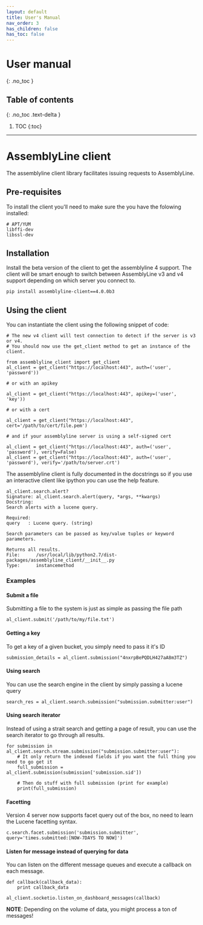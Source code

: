 ```yaml
---
layout: default
title: User's Manual
nav_order: 3
has_children: false
has_toc: false
---
```


# User manual
{: .no_toc }


## Table of contents
{: .no_toc .text-delta }

1. TOC
{:toc}

---

# AssemblyLine client
The assemblyline client library facilitates issuing requests to AssemblyLine.

## Pre-requisites

To install the client you'll need to make sure the you have the folowing installed:

    # APT/YUM
    libffi-dev
    libssl-dev
    
## Installation

Install the beta version of the client to get the assemblyline 4 support. The client will be smart enough to switch between AssemblyLine v3 and v4 support depending on which server you connect to.

    pip install assemblyline-client==4.0.0b3

## Using the client

You can instantiate the client using the following snippet of code:

    # The new v4 client will test connection to detect if the server is v3 or v4. 
    # You should now use the get_client method to get an instance of the client.
    
    from assemblyline_client import get_client
    al_client = get_client("https://localhost:443", auth=('user', 'password'))
    
    # or with an apikey
    
    al_client = get_client("https://localhost:443", apikey=('user', 'key'))
    
    # or with a cert 
    
    al_client = get_client("https://localhost:443", cert='/path/to/cert/file.pem')

    # and if your assemblyline server is using a self-signed cert

    al_client = get_client("https://localhost:443", auth=('user', 'password'), verify=False)
    al_client = get_client("https://localhost:443", auth=('user', 'password'), verify='/path/to/server.crt')

The assemblyline client is fully documented in the docstrings so if you use an interactive client like ipython you can use the help feature.

    al_client.search.alert?
    Signature: al_client.search.alert(query, *args, **kwargs)
    Docstring:
    Search alerts with a lucene query.

    Required:
    query   : Lucene query. (string)

    Search parameters can be passed as key/value tuples or keyword parameters.

    Returns all results.
    File:      /usr/local/lib/python2.7/dist-packages/assemblyline_client/__init__.py
    Type:      instancemethod

### Examples

#### Submit a file

Submitting a file to the system is just as simple as passing the file path

    al_client.submit('/path/to/my/file.txt')

#### Getting a key

To get a key of a given bucket, you simply need to pass it it's ID

    submission_details = al_client.submission("4nxrpBePQDLH427aA8m3TZ")

#### Using search

You can use the search engine in the client by simply passing a lucene query

    search_res = al_client.search.submission("submission.submitter:user")

#### Using search iterator

Instead of using a strait search and getting a page of result, you can use the search iterator to go through all results.

    for submission in al_client.search.stream.submission("submission.submitter:user"):
        # It only return the indexed fields if you want the full thing you need to go get it
        full_submission = al_client.submission(submission['submission.sid'])

        # Then do stuff with full submission (print for example)
        print(full_submission)

#### Facetting

Version 4 server now supports facet query out of the box, no need to learn the Lucene facetting syntax.
    
    c.search.facet.submission('submission.submitter', query='times.submitted:[NOW-7DAYS TO NOW]')

#### Listen for message instead of querying for data

You can listen on the different message queues and execute a callback on each message.

    def callback(callback_data):
        print callback_data

    al_client.socketio.listen_on_dashboard_messages(callback)

**NOTE**: Depending on the volume of data, you might process a ton of messages!